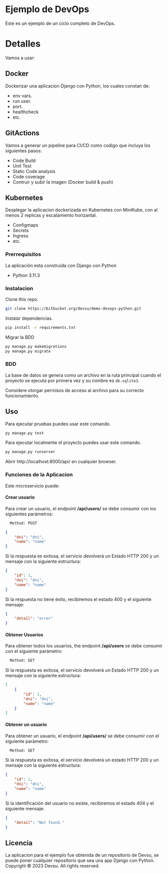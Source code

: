 # Ejemplo de DevOps

Este es un ejemplo de un ciclo completo de DevOps.

# Detalles
Vamos a usar:
## Docker
Dockerizar una aplicacion Django con Python, los cuales constan de: 
- env vars.
- run user.
- port.
- healthcheck
- etc.

## GitActions
Vamos a generar un pipeline para CI/CD como codigo que incluya los siguientes pasos:
- Code Build
- Unit Test
- Static Code analysis
- Code coverage
- Contruir y subir la imagen (Docker build & push)

## Kubernetes
Desplegar la aplicacion dockerizada en Kubernetes con MiniKube, con al menos 2 replicas y escalamiento horizantal.
- Configmaps
- Secrets
- Ingress
- etc.

### Prerrequisitos
La aplicación esta construida con Django con Python

- Python 3.11.3

### Instalacion

Clone this repo.

```bash
git clone https://bitbucket.org/devsu/demo-devops-python.git
```

Instalar dependencias.

```bash
pip install -r requirements.txt
```

Migrar la BDD

```bash
py manage.py makemigrations
py manage.py migrate
```

### BDD

La base de datos se genera como un archivo en la ruta principal cuando el proyecto se ejecuta por primera vez y su nombre es `db.sqlite3`.

Considere otorgar permisos de acceso al archivo para su correcto funcionamiento.

## Uso

Para ejecutar pruebas puedes usar este comando.

```bash
py manage.py test
```

Para ejecutar localmente el proyecto puedes usar este comando.

```bash
py manage.py runserver
```

Abrir http://localhost:8000/api/ en cualquier browser.

### Funciones de la Aplicacion

Este microservicio puede:

#### Crear usuario

Para crear un usuario, el endpoint **/api/users/** se debe consumir con los siguientes parámetros:

```bash
  Method: POST
```

```json
{
    "dni": "dni",
    "name": "name"
}
```

Si la respuesta es exitosa, el servicio devolverá un Estado HTTP 200 y un mensaje con la siguiente estructura:

```json
{
    "id": 1,
    "dni": "dni",
    "name": "name"
}
```

Si la respuesta no tiene éxito, recibiremos el estado 400 y el siguiente mensaje:

```json
{
    "detail": "error"
}
```

#### Obtener Usuarios

Para obtener todos los usuarios, the endpoint **/api/users** se debe consumir con el siguiente parámetro:

```bash
  Method: GET
```

Si la respuesta es exitosa, el servicio devolverá un Estado HTTP 200 y un mensaje con la siguiente estructura:

```json
[
    {
        "id": 1,
        "dni": "dni",
        "name": "name"
    }
]
```

#### Obtener un usuario

Para obtener un usuario, el endpoint **/api/users/<id>** se debe consumir con el siguiente parámetro:

```bash
  Method: GET
```


Si la respuesta es exitosa, el servicio devolverá un estado HTTP 200 y un mensaje con la siguiente estructura:

```json
{
    "id": 1,
    "dni": "dni",
    "name": "name"
}
```

Si la identificación del usuario no existe, recibiremos el estado 404 y el siguiente mensaje:

```json
{
    "detail": "Not found."
}
```

## Licencia
La aplicacion para el ejemplo fue obtenida de un repositorio de Devsu, se puede poner cualquier repositorio  que sea una app Django con Python.
Copyright © 2023 Devsu. All rights reserved.
